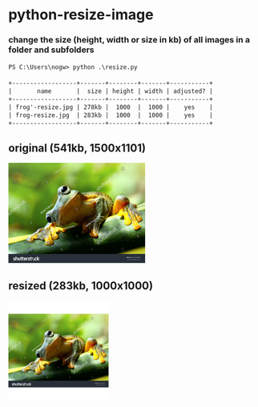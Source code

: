 # python-resize-image

### change the size (height, width or size in kb) of all images in a folder and subfolders

```
PS C:\Users\nogw> python .\resize.py

+------------------+-------+--------+-------+-----------+
|       name       |  size | height | width | adjusted? |
+------------------+-------+--------+-------+-----------+
| frog'-resize.jpg | 278kb |  1000  |  1000 |    yes    |
| frog-resize.jpg  | 283kb |  1000  |  1000 |    yes    |
+------------------+-------+--------+-------+-----------+
```
## original (541kb, 1500x1101)
<img src="./images/frog.jpg" alt="frog" height="200px"/>

## resized (283kb, 1000x1000)
<img src="./frog-resize.jpg" alt="frog" height="200px"/>